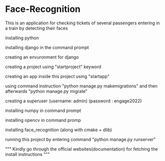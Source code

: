 # Face-Recognition
This is an application for checking tickets of several passengers entering in a train by detecting their faces

installing python 

installing django in the command prompt

creating an envuronment for django 

creating a project using "startproject" keyword

creating an app inside this project using "startapp"

using command instruction "python manage.py makemigrations" and then afterwards "python manage.py migrate"

creating a superuser
(username: admin)
(password : engage2022)

installing numpy in command prompt

installing opencv in command promp

installing face_recognition (along with cmake + dlib)

running this project by entering command "python manage.py runserver"


"""
Kindly go through the official websites(documentation) for fetching the install instructions
"""
